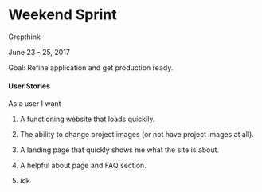 Weekend Sprint
======
Grepthink

June 23 - 25, 2017

Goal: Refine application and get production ready.

#### User Stories

As a user I want

1. A functioning website that loads quickily.

2. The ability to change project images (or not have project images at all).

3. A landing page that quickly shows me what the site is about.

4. A helpful about page and FAQ section.

5. idk